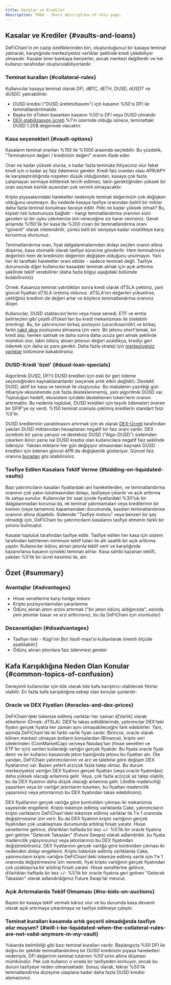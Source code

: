 ```yaml
---
title: Kasalar ve Krediler
description: TODO - Short description of this page.
---
```


## Kasalar ve Krediler {#vaults-and-loans}

DeFiChain'in en cazip özelliklerinden biri, oluşturduğunuz bir kasaya teminat yatırarak, karşılığında merkeziyetsiz varlıklar şeklinde kredi çekebiliyor olmasıdır. Kasalar birer bankaya benzerler, ancak merkezi değillerdir ve her kullanıcı tarafından oluşturulabiliyorlardır.

### Teminat kuralları {#collateral-rules}

Kullanıcılar kasaya teminat olarak DFI, dBTC, dETH, DUSD, dUSDT ve dUSDC yatırabilirler.

- DUSD kredisi ("DUSD üretimi/basımı") için kasanın %50'si DFI ile teminatlandırılmalıdır.
- Başka bir dToken basarken kasanın %50'si DFI veya DUSD olmalıdır
- [DEX-stabilizasyon ücreti](./DEX_Fee_Structure.md) %1'in üzerinde olduğu sürece, teminattaki DUSD 1.20$ değerinde olacaktır.

### Kasa seçenekleri {#vault-options}

Kasaların teminat oranları %150 ile %1000 arasında seçilebilir. Bu yüzdelik, "Teminatınızın değeri / kredinizin değeri" oranını ifade eder.

Oran ne kadar yüksek olursa, o kadar fazla teminata ihtiyacınız olur fakat kredi için o kadar az faiz ödemeniz gerekir. Kredi faiz oranları olası APR/APY ile karşılaştırıldığında nispeten düşük olduğundan, kasaya çok fazla çalışmayan sermaye kilitlemek tercih edilmez, lakin gerektiğinden yüksek bir oran seçmek karlılık açısından çok verimli olmayacaktır.

Kripto piyasalarındaki hareketler nedeniyle teminat değerinizin çok değişken olduğunu unutmayın. Bu nedenle kasaya tasfiye oranından belirli bir miktar daha fazla teminat konulması tavsiye edilir. Peki ne kadar yüksek olmalı? Bu, kişisel risk tutumunuza bağlıdır - hangi teminatlandırma oranının sizin geceleri iyi bir uyku çekmenize izin vereceğine siz karar verirsiniz. Genel anlamda %150'lik bir kasa'da %200 civarı bir teminatlandırma oranı "güvenli" olarak nitelendirilir, çünkü belli bir seviyeye kadar volatiliteye karşı korunmuş olursunuz.

Teminatlandırma oran, fiyat dalgalanmalarından dolayı seçilen oranın altına düşerse, kasa otomatik olarak tasfiye sürecine gönderilir. Hem teminatınızın değerinin hem de kredinizin değerinin değişken olduğunu unutmayın. Yani her iki taraftaki hareketler oranı etkiler - sadece teminatı değil. Tasfiye durumunda diğer kullanıcılar kasadaki teminatı almak için açık arttırma şeklinde teklif verebilirler (daha fazla bilgiyi aşağıdaki bölümde bulabilirsiniz).

Örnek: Kasanıza teminat yatırdıktan sonra kredi olarak dTSLA çektiniz, yani güncel fiyattan dTSLA üretmiş oldunuz. dTSLA'nın değerleri yükselirse, çektiğiniz kredinin de değeri artar ve böylece teminatlandırma oranınız düşer.

Kullanıcılar, DUSD stablecoin'lerini veya hisse senedi, ETF ve emtia belirteçleri gibi çeşitli dToken'ları bu kredi mekanizması ile üretebilir (minting). Bu, bir yatırımcının birkaç pozisyon (uzun/kısa/nötr) ve birkaç farklı [nakit akışı](./Cashflow_Options.md) pozisyonu almasına izin verir. Bir jetonu short'lamak, bir kredi alıp, hemen satmak ve daha sonra daha ucuza geri almak şeklinde mümkün olur, lakin ödünç alınan jetonun değeri azaldıkça, krediyi geri ödemek için daha az para gerekir. Daha fazla strateji için [merkeziyetsiz varlıklar](./Decentralized_Assets.md) bölümüne bakabilirsiniz.

### DUSD-Kredi 'özel' {#dusd-loan-specials}

Algoritmik DUSD, DFI'li DUSD kredileri için eski bir geri ödeme seçeneğinden kaynaklananlardır (seçenek artık etkin değildir). Destekli DUSD, aktif bir kasa ve teminat ile oluşturulur. Bu makalenin yazıldığı gün itibariyle ekosistemde çok fazla desteklenmemiş, yani algoritmik DUSD var. Topluluğun hedefi, ekosistem içindeki desteklenen token'lerin oranını artırmaktır. Bu nedenle topluluk, DUSD kredileri için teşvik ödemeleri öneren bir DFIP'ye oy verdi. %150 teminat oranıyla çekilmiş kredilerin standart faizi %5'tir.

DUSD kredilerinin yaratılmasını artırmak için ek olarak [DEX-Ücreti](./DEX_Fee_Structure.md) tarafından yakılan DUSD miktarından hesaplanan negatif bir faiz oranı vardır. DEX ücretinin bir yarısı yanıyor ve desteksiz DUSD ("Algo-DUSD") sistemden çıkarken ikinci yarısı ise DUSD kredisi olan kullanıcılara negatif faiz şeklinde ödeniyor. Yakılan miktarın her gün değişiyor olmasından kaynaklı DUSD kredileri için ödenen güncel APR de değişkenlik gösteriyor. Güncel faiz oranına [buradan](https://docs.google.com/spreadsheets/d/11yTO43MBi3WQhtrIwUSpnNMaPVIy8zVVEz8TUyI46VI/edit#gid=2139878934) göz atabilirsiniz.

### Tasfiye Edilen Kasalara Teklif Verme {#bidding-on-liquidated-vaults}

Bazı yatırımcıların kasaları fiyatlardaki ani hareketlerden, ve teminatlandırma oranının çok yakın tutulmasından dolayı, tasfiyeye çıkarılır ve açık arttırma ile satışa sunulur. Kullanıcılar bir saat içinde fiyatlardaki %30'luk bir dalgalanmadan korunsa da, ek teminat yatırmamaları veya kredilerinin bir kısmını (veya tamamını) kapamamaları durumunda, kasaları teminatlandırma oranının altına düşebilir. Sistemde "Tasfiye motoru" veya benzeri bir şey olmadığı için, DeFiChain bu yatırımcıların kasalarını tasfiye etmenin farklı bir yolunu bulmuştur.

Kasalar topluluk tarafından tasfiye edilir. Tasfiye edilen her kasa için sistem tarafından belirlenen minimum teklif tutarı ile altı saatlik bir açık arttırma yapılır. Kullanıcılar ödünç alınan jetonla teklif verir ve karşılığında kazanırlarsa kasanın içindeki teminatı alırlar. Kasa sahibi kazanan teklifi, yakılan %5'lik bir ücret kesintisi ile, alır.

## Özet {#summary}

### Avantajlar {#advantages}

- Hisse senetlerine karşı hedge imkanı
- Kripto pozisyonlarından yararlanma
- Ödünç alınan jeton arzını artırmak ("bir jeton ödünç aldığınızda", aslında yeni jetonlar basar ve arzı arttırırsınız, bu da DeFiChain için olumludur)

### Dezavantajları {#disadvantages}

- Tasfiye riski - Kügi'nin Bot Vault-maxi'si kullanılarak önemli ölçüde azaltılabilir[1](https://github.com/kuegi/defichain_maxi)
- Ödünç alınan jetonlara faiz ödenmesi gerekir

## Kafa Karışıklığına Neden Olan Konular {#common-topics-of-confusion}

Deneyimli kullanıcılar için bile olarak bile kafa karıştırıcı olabilecek fikirler olabilir. En fazla kafa karışıklığına sebep olan konular şunlardır:

### Oracle ve DEX Fiyatları {#oracles-and-dex-prices}

DeFiChain'deki tokenize edilmiş varlıklar her zaman d\[Varlık\] olarak etiketlenir (Örnek: dTSLA). DEX'te takas edildiklerinde, yatırımcılar DEX'teki fiyatın gerçek fiyatla her zaman aynı olmayabileceğini fark edebilirler. Yani, aslında DeFiChain'de iki farklı varlık fiyatı vardır. Birincisi, oracle olarak bilinen merkezi olmayan botların borsalardan (Binance), kripto veri sitelerinden (CoinMarketCap) ve/veya Nasdaq'tan (hisse senetleri ve ETF'ler için) verileri kullandığı varlığın gerçek fiyatıdır. Bu fiyata oracle fiyatı denir ve bir kullanıcı kasasında jeton bastığında jetonu bu fiyattan alır. Öte yandan, DeFiChain yatırımcılarının ve arz ve talebine göre değişen DEX fiyatlarımız var. Bazen yeterli arz/çok fazla talep olmaz. Bu durum merkeziyetsiz varlığın DEX fiyatının gerçek fiyattan (veya oracle fiyatından) daha yüksek olacağı anlamına gelir. Veya, çok fazla arz/çok az talep olabilir, bu da DEX fiyatının daha düşük olacağı anlamına gelir. Likidite madenciliği yaparken veya bir varlığın jetonlarını tutarken, bu fiyattan madencilik yaparsınız veya jetonlarınızı bu DEX fiyatından takas edebilirsiniz.

DEX fiyatlarının gerçek varlığa göre kontrolden çıkması iki mekanizma sayesinde engellenir. Kripto tokenize edilmiş varlıklarda Cake, yatırımcıların kripto varlıklarını DeFiChain'deki tokenize edilmiş varlıklar ile 1'e 1 oranında değiştirmesine izin verir. Bu da DEX fiyatının kripto varlığının gerçek fiyatından çok uzaklaşması durumunda arbitraj fırsatı yaratır. Hisse senetlerine gelince, dVarlıkları haftada bir kez +/- %5'lik bir oracle fiyatına geri getiren "Gelecek Takasları" (Future Swaps) olarak adlandırdık. bu fiyata madencilik yapıyorsunuz veya jetonlarınızı bu DEX fiyatından değiştirebilirsiniz. DEX fiyatlarının gerçek varlığa göre kontrolden çıkması iki nedenden dolayı engellenir. Kripto tokenize edilmiş varlıklarda Cake, yatırımcıların kripto varlığını DeFiChain'deki tokenize edilmiş varlık için 1'e 1 oranında değiştirmesine izin vererek, fiyat kripto varlığının gerçek fiyatından çok uzaklaşırsa bir arbitraj fırsatı yaratır. Hisse senetlerine gelince, dVarlıkları haftada bir kez +/- %5'lik bir oracle fiyatına geri getiren "Gelecek Takasları" olarak adlandırdığımız Future Swap'lar mevcut.

### Açık Artırmalarda Teklif Olmaması {#no-bids-on-auctions}

Bazen bir kasaya teklif vermek kârsız olur ve bu durumda kasa devamlı olarak açık artırmaya çıkarılmaya ve tasfiye edilmeye çalışılır.

### Teminat kuralları kasamda artık geçerli olmadığında tasfiye olur muyum? {#will-i-be-liquidated-when-the-collateral-rules-are-not-valid-anymore-in-my-vault}

Yukarıda belirtildiği gibi bazı teminat kuralları vardır. Başlangıçta %50 DFI ile doğru bir şekilde teminatlandırılmış bir DUSD kredinizin piyasa hareketleri nedeniyle, DFI değerinin teminat tutarının %50'sinin altına düşmesi mümkündür. Pek çok kullanıcı o sırada bir tasfiyeden korkuyor, ancak bu durum tasfiyeye neden olmamaktadır. Sonuç olarak, tekrar %50'lik teminatlandırma düzeyine ulaşılana kadar daha fazla DUSD kredisi alamazsınız.

